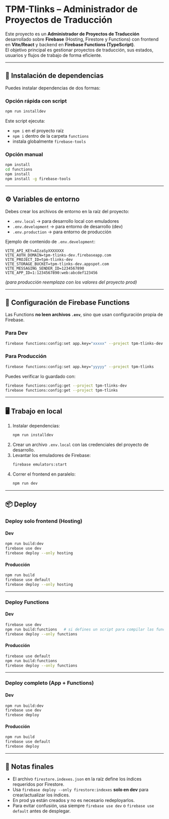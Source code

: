 # TPM-Tlinks – Administrador de Proyectos de Traducción

Este proyecto es un **Administrador de Proyectos de Traducción** desarrollado sobre **Firebase** (Hosting, Firestore y Functions) con frontend en **Vite/React** y backend en **Firebase Functions (TypeScript)**.  
El objetivo principal es gestionar proyectos de traducción, sus estados, usuarios y flujos de trabajo de forma eficiente.

---

## 🚀 Instalación de dependencias

Puedes instalar dependencias de dos formas:

### Opción rápida con script

```bash
npm run installdev
```

Este script ejecuta:

- `npm i` en el proyecto raíz
- `npm i` dentro de la carpeta `functions`
- instala globalmente `firebase-tools`

### Opción manual

```bash
npm install
cd functions
npm install
npm install -g firebase-tools
```

---

## ⚙️ Variables de entorno

Debes crear los archivos de entorno en la raíz del proyecto:

- `.env.local` → para desarrollo local con emuladores
- `.env.development` → para entorno de desarrollo (dev)
- `.env.production` → para entorno de producción

Ejemplo de contenido de `.env.development`:

```env
VITE_API_KEY=AIzaSyXXXXXXX
VITE_AUTH_DOMAIN=tpm-tlinks-dev.firebaseapp.com
VITE_PROJECT_ID=tpm-tlinks-dev
VITE_STORAGE_BUCKET=tpm-tlinks-dev.appspot.com
VITE_MESSAGING_SENDER_ID=1234567890
VITE_APP_ID=1:1234567890:web:abcdef123456
```

_(para producción reemplaza con los valores del proyecto prod)_

---

## 🔑 Configuración de Firebase Functions

Las Functions **no leen archivos `.env`**, sino que usan configuración propia de Firebase.

### Para Dev

```bash
firebase functions:config:set app.key="xxxxx" --project tpm-tlinks-dev
```

### Para Producción

```bash
firebase functions:config:set app.key="yyyyy" --project tpm-tlinks
```

Puedes verificar lo guardado con:

```bash
firebase functions:config:get --project tpm-tlinks-dev
firebase functions:config:get --project tpm-tlinks
```

---

## 🖥️ Trabajo en local

1. Instalar dependencias:
   ```bash
   npm run installdev
   ```
2. Crear un archivo `.env.local` con las credenciales del proyecto de desarrollo.
3. Levantar los emuladores de Firebase:
   ```bash
   firebase emulators:start
   ```
4. Correr el frontend en paralelo:
   ```bash
   npm run dev
   ```

---

## 📦 Deploy

### Deploy solo frontend (Hosting)

#### Dev

```bash
npm run build:dev
firebase use dev
firebase deploy --only hosting
```

#### Producción

```bash
npm run build
firebase use default
firebase deploy --only hosting
```

---

### Deploy Functions

#### Dev

```bash
firebase use dev
npm run build:functions   # si defines un script para compilar las functions con tsc
firebase deploy --only functions
```

#### Producción

```bash
firebase use default
npm run build:functions
firebase deploy --only functions
```

---

### Deploy completo (App + Functions)

#### Dev

```bash
npm run build:dev
firebase use dev
firebase deploy
```

#### Producción

```bash
npm run build
firebase use default
firebase deploy
```

---

## 📌 Notas finales

- El archivo `firestore.indexes.json` en la raíz define los índices requeridos por Firestore.
- Usa `firebase deploy --only firestore:indexes` **solo en dev** para crear/actualizar los índices.
- En prod ya están creados y no es necesario redeployarlos.
- Para evitar confusión, usa siempre `firebase use dev` o `firebase use default` antes de desplegar.
